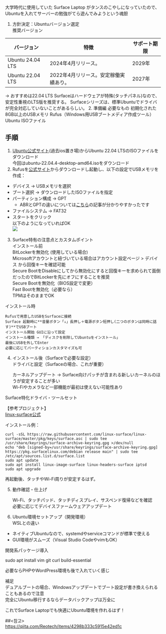 大学時代に使用していた Surface Laptop がタンスのこやしになっていたので、
Ubuntuを入れてサーバーの勉強がてら遊んでみようという魂胆

1. 方針決定：Ubuntuバージョン選定  
推奨バージョン

|バージョン|特徴|サポート期限|
|---|---|---|
|Ubuntu 24.04 LTS 	|2024年4月リリース。 	|2029年|
|Ubuntu 22.04 LTS 	|2022年4月リリース。安定稼働実績あり。 	|2027年|

→ おすすめは22.04 LTS
Surfaceはハードウェアが特殊(タッチパネル)なので、安定性重視のLTS版を推奨する。
Surfaceシリーズは、標準Ubuntuでドライバが完全対応していないことがあるらしい。
2. 準備編
必要なもの
    初期化された8GB以上のUSBメモリ
    Rufus（Windows用USBブートメディア作成ツール）
    Ubuntu ISOファイル

## 手順
1. <a href="https://old-releases.ubuntu.com/releases/22.04/">Ubuntu公式サイト</a>(過去ios置き場)からUbuntu 22.04 LTSのISOファイルをダウンロード  
    今回はubuntu-22.04.4-desktop-amd64.isoをダウンロード  
2. Rufusを<a href="https://rufus.ie/ja/#:~:text=%E3%81%BE%E3%81%99%E3%80%82%20(1)-,%E3%83%80%E3%82%A6%E3%83%B3%E3%83%AD%E3%83%BC%E3%83%89,-%E6%9C%80%E6%96%B0%E3%83%AA%E3%83%AA%E3%83%BC%E3%82%B9%3A">公式サイト</a>からダウンロードし起動し、以下の設定でUSBメモリを作成：  
  * デバイス → USBメモリを選択  
  * ブート選択 → ダウンロードしたISOファイルを指定  
  * パーティション構成 → GPT  
    * ABRとGPTの違いについては<a href="https://partition.aomei.jp/windows-10/partition-scheme-and-target-system-type-rufus-window-10-7868-tc.html">こちら</a>の記事が分かりやすかったです  
  * ファイルシステム → FAT32  
  * スタートをクリック  
以下のようになっていればOK  
<img src="https://qiita-user-contents.imgix.net/https%3A%2F%2Fqiita-image-store.s3.ap-northeast-1.amazonaws.com%2F0%2F4011964%2Fd80512a5-bad7-48eb-a954-f3fe8c6ab314.png?ixlib=rb-4.0.0&auto=format&gif-q=60&q=75&s=63e41e8a7fc93a2863c20ba09c6ecf3c"></img>

3. Surface特有の注意点とカスタムポイント  
インストール前  
    BitLockerを無効化 (使用している場合)  
        Microsoftアカウントと紐づいている場合はアカウント設定ページ > デバイス から回復キーを確認可能  
        Secure BootをDisableにしてから無効化にすると回復キーを求められて面倒だったのでBitLockerを先にオフにすることを推奨  
    Secure Bootを無効化（BIOS設定で変更）  
    Fast Bootを無効化（必要なら）  
    TPMはそのままでOK  

インストール時

    Rufusで用意したUSBをSurfaceに接続
    Surface 起動時に**音量ボタン「↓」長押し＋電源ボタン短押し(二つのボタンは同時に話す)**でUSBブート
    インストール開始 GUIに沿って設定
    インストール種類 → 「ディスクを削除してUbuntuをインストール」
    最後にUSBを外してEnter
    必要に応じてパーティションカスタマイズも可

4. インストール後（Surfaceで必要な設定）  
ドライバと設定（Surfaceの場合、これが重要）  
  
    カーネルアップデート → Surface向けパッチが含まれる新しいカーネルのほうが安定することが多い  
    Wi-Fiやカメラなど一部機能が最初は使えない可能性あり  
  
Surface特化ドライバ・ツールセット  
  
【参考プロジェクト】  
<a href="https://github.com/linux-surface/linux-surface">linux-surface公式  </a>
  
インストール例：  
<pre><code>curl -sSL https://raw.githubusercontent.com/linux-surface/linux-surface/master/pkg/keys/surface.asc | sudo tee /usr/share/keyrings/surface-archive-keyring.gpg >/dev/null  
echo "deb [signed-by=/usr/share/keyrings/surface-archive-keyring.gpg] https://pkg.surfacelinux.com/debian release main" | sudo tee /etc/apt/sources.list.d/surface.list  
sudo apt update  
sudo apt install linux-image-surface linux-headers-surface iptsd  
sudo apt upgrade  
</code></pre>
  
再起動後、タッチやWi-Fi周りが安定するはず。  

5. 動作確認・仕上げ  
  
    Wi-Fi、タッチパッド、タッチディスプレイ、サスペンド復帰などを確認  
    必要に応じてデバイスファームウェアアップデート  
  
6. Ubuntu環境セットアップ（開発環境）  
WSLとの違い  
* ネイティブUbuntuなので、systemdやserviceコマンドが標準で使える  
* GUI環境がスムーズ（Visual Studio CodeやvimもOK）  
  
開発系パッケージ導入  
  
sudo apt install vim git curl build-essential  
  
必要ならPHPやWordPress環境も後で入れていく感じ  
  
補足  
    デュアルブートの場合、Windowsアップデートでブート設定が書き換えられることもあるので注意  
    完全にUbuntu移行するならデータバックアップは万全に  
  
これでSurface Laptopでも快適にUbuntu環境を作れるはず！  

##<참고>  
https://qiita.com/Reotech/items/4298b333c5915e42ed1c  
